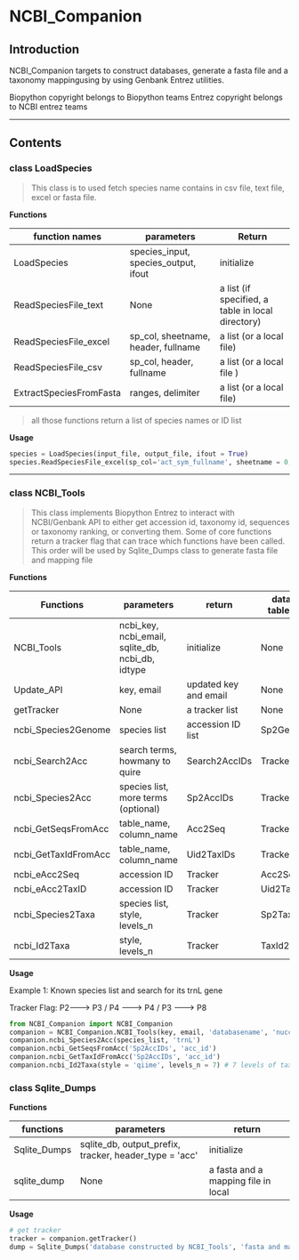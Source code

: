 # NCBI_Companion
## Introduction

NCBI_Companion targets to construct databases, generate a fasta file and a taxonomy mappingusing by using Genbank Entrez utilities.

Biopython copyright belongs to Biopython teams
Entrez copyright belongs to NCBI entrez teams
***
## Contents

### class LoadSpecies

>This class is to used fetch species name contains in csv file, text file, excel or fasta file.

**Functions**

| function names | parameters | Return |
|--------------------|-----------------|-------|
| LoadSpecies | species_input, species_output, ifout | initialize |
| ReadSpeciesFile_text | None | a list  (if specified, a table in local directory) |
| ReadSpeciesFile_excel | sp_col, sheetname, header, fullname | a list (or a local file) |
| ReadSpeciesFile_csv | sp_col, header, fullname | a list (or a local file ) |
| ExtractSpeciesFromFasta | ranges, delimiter | a list (or a local file) |

>all those functions return a list of species names or ID list

**Usage**

```python
species = LoadSpecies(input_file, output_file, ifout = True)
species.ReadSpeciesFile_excel(sp_col='act_sym_fullname', sheetname = 0, header = 0,  fullname = False)
```

***
### class NCBI_Tools
> This class implements Biopython Entrez to interact with NCBI/Genbank API to either get accession id, taxonomy id, sequences or taxonomy ranking, or converting them. Some of core functions return a tracker flag that can trace which functions have been called. This order will be used by Sqlite_Dumps class to generate fasta file and mapping file

**Functions**

| Functions | parameters | return | database table name | Tracker Flag |
|---|---|---|---|---|
| NCBI_Tools | ncbi_key, ncbi_email, sqlite_db, ncbi_db, idtype | initialize | None | None |
| Update_API | key, email | updated key and email | None | None |
| getTracker | None | a tracker list | None | None |
| ncbi_Species2Genome | species list | accession ID list | Sp2Genome | P9 |
| ncbi_Search2Acc | search terms, howmany to quire | Search2AccIDs |Tracker | P1 |
| ncbi_Species2Acc | species list, more terms (optional) | Sp2AccIDs | Tracker | P2 |
| ncbi_GetSeqsFromAcc | table_name, column_name | Acc2Seq | Tracker | P3 |
| ncbi_GetTaxIdFromAcc | table_name, column_name | Uid2TaxIDs | Tracker | P4 |
| ncbi_eAcc2Seq | accession ID | Tracker | Acc2Seq | P5 |
| ncbi_eAcc2TaxID | accession ID | Tracker | Uid2TaxIDs | P6 |
| ncbi_Species2Taxa | species list, style, levels_n | Tracker | Sp2Taxa | P7 |
| ncbi_Id2Taxa | style, levels_n | Tracker | TaxId2Ranking | P8 |


**Usage**

Example 1: Known species list and search for its trnL gene

Tracker Flag: P2---> P3 / P4 ---> P4 / P3 ---> P8 

```python
from NCBI_Companion import NCBI_Companion
companion = NCBI_Companion.NCBI_Tools(key, email, 'databasename', 'nuccore', 'acc')
companion.ncbi_Species2Acc(species_list, 'trnL')
companion.ncbi_GetSeqsFromAcc('Sp2AccIDs', 'acc_id')
companion.ncbi_GetTaxIdFromAcc('Sp2AccIDs', 'acc_id')
companion.ncbi_Id2Taxa(style = 'qiime', levels_n = 7) # 7 levels of taxonomy ranking qiime style D_0_..;
```


### class Sqlite_Dumps

**Functions**

| functions | parameters | return |
|---|---|---|
| Sqlite_Dumps | sqlite_db, output_prefix, tracker, header_type = 'acc' | initialize |
| sqlite_dump | None | a fasta and a mapping file in local |


**Usage**

```python
# get tracker
tracker = companion.getTracker()
dump = Sqlite_Dumps('database constructed by NCBI_Tools', 'fasta and mapping file name, not extension', tracker, header_type = 'acc')
```




